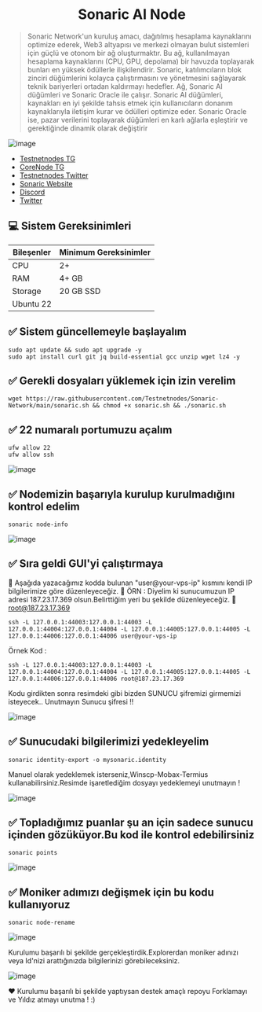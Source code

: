 <h1 align="center"> Sonaric AI Node </h1>

> Sonaric Network'un kuruluş amacı, dağıtılmış hesaplama kaynaklarını optimize ederek, Web3 altyapısı ve merkezi olmayan bulut sistemleri için güçlü ve otonom bir ağ oluşturmaktır. Bu ağ, kullanılmayan hesaplama kaynaklarını (CPU, GPU, depolama) bir havuzda toplayarak bunları en yüksek ödüllerle 
 ilişkilendirir. Sonaric, katılımcıların blok zinciri düğümlerini kolayca çalıştırmasını ve yönetmesini sağlayarak teknik bariyerleri ortadan kaldırmayı hedefler.
 Ağ, Sonaric AI düğümleri ve Sonaric Oracle ile çalışır. Sonaric AI düğümleri, kaynakları en iyi şekilde tahsis etmek için kullanıcıların donanım kaynaklarıyla iletişim kurar ve ödülleri optimize eder. Sonaric Oracle ise, pazar verilerini toplayarak düğümleri en karlı ağlarla eşleştirir ve 
 gerektiğinde dinamik olarak değiştirir

![image](https://github.com/Testnetnodes/Sonaric-Network/assets/115115403/a4bc9a2d-d57b-4053-bcd9-351d1bf3390c)

 * [Testnetnodes TG](https://t.me/testnetnodesgenel)<br>
 * [CoreNode TG](https://t.me/corenodechat)<br>
 * [Testnetnodes Twitter](https://twitter.com/testnetnodes)<br>
 * [Sonaric Website](https://tracker.sonaric.xyz/)<br>
 * [Discord](https://discord.gg/MZ247hw47z)<br>
 * [Twitter](https://x.com/SonaricNetwork)<br>

 ## 💻 Sistem Gereksinimleri

| Bileşenler | Minimum Gereksinimler | 
| ------------ | ------------ |
| CPU |	2+|
| RAM	| 4+ GB |
| Storage	| 20 GB SSD |
| Ubuntu 22 |


 ## ✅ Sistem güncellemeyle başlayalım
```shell
sudo apt update && sudo apt upgrade -y
sudo apt install curl git jq build-essential gcc unzip wget lz4 -y
```

 ## ✅ Gerekli dosyaları yüklemek için izin verelim
```shell
wget https://raw.githubusercontent.com/Testnetnodes/Sonaric-Network/main/sonaric.sh && chmod +x sonaric.sh && ./sonaric.sh
```

 ## ✅ 22 numaralı portumuzu açalım
```shell
ufw allow 22
ufw allow ssh
```
![image](https://github.com/Testnetnodes/Sonaric-Network/assets/115115403/04055994-1d8f-4478-94e6-d138e3885706)

 
 ## ✅ Nodemizin başarıyla kurulup kurulmadığını kontrol edelim
```shell
sonaric node-info
```
![image](https://github.com/Testnetnodes/Sonaric-Network/assets/115115403/de1581a4-bba6-490e-aba0-2392a5caece2)

 ## ✅ Sıra geldi GUI'yi çalıştırmaya
🔎 Aşağıda yazacağımız kodda bulunan "user@your-vps-ip" kısmını kendi IP bilgilerimize göre düzenleyeceğiz. 
🔎 ÖRN : Diyelim ki sunucumuzun IP adresi 187.23.17.369 olsun.Belirttiğim yeri bu şekilde düzenleyeceğiz.   📌    root@187.23.17.369 
```shell
ssh -L 127.0.0.1:44003:127.0.0.1:44003 -L 127.0.0.1:44004:127.0.0.1:44004 -L 127.0.0.1:44005:127.0.0.1:44005 -L 127.0.0.1:44006:127.0.0.1:44006 user@your-vps-ip
```

Örnek Kod :
```
ssh -L 127.0.0.1:44003:127.0.0.1:44003 -L 127.0.0.1:44004:127.0.0.1:44004 -L 127.0.0.1:44005:127.0.0.1:44005 -L 127.0.0.1:44006:127.0.0.1:44006 root@187.23.17.369
```
Kodu girdikten sonra resimdeki gibi bizden SUNUCU şifremizi girmemizi isteyecek.. Unutmayın Sunucu şifresi !! 

![image](https://github.com/Testnetnodes/Sonaric-Network/assets/115115403/f0039df3-2e64-4095-bf64-b500d7259465)


 ## ✅ Sunucudaki bilgilerimizi yedekleyelim
```shell
sonaric identity-export -o mysonaric.identity
```
Manuel olarak yedeklemek isterseniz,Winscp-Mobax-Termius kullanabilirsiniz.Resimde işaretlediğim dosyayı yedeklemeyi unutmayın ! 

![image](https://github.com/Testnetnodes/Sonaric-Network/assets/115115403/04cae3e5-f09e-4e8b-8b43-d661164163be)

 ## ✅ Topladığımız puanlar şu an için sadece sunucu içinden gözüküyor.Bu kod ile kontrol edebilirsiniz
```shell
sonaric points
```
![image](https://github.com/Testnetnodes/Sonaric-Network/assets/115115403/9c656cea-e29e-49b8-9930-5dde04299e48)

 ## ✅ Moniker adımızı değişmek için bu kodu kullanıyoruz
```shell
sonaric node-rename
```
![image](https://github.com/Testnetnodes/Sonaric-Network/assets/115115403/3758f952-d3df-402c-8766-0a9efedd0ba5)

Kurulumu başarılı bi şekilde gerçekleştirdik.Explorerdan moniker adınızı veya Id'nizi arattığınızda bilgilerinizi görebileceksiniz.

![image](https://github.com/Testnetnodes/Sonaric-Network/assets/115115403/1a57a2b0-d610-4e69-9586-e18a358f45d6)

❤️ Kurulumu başarılı bi şekilde yaptıysan destek amaçlı repoyu Forklamayı ve Yıldız atmayı unutma ! :)





 

 

 
 
